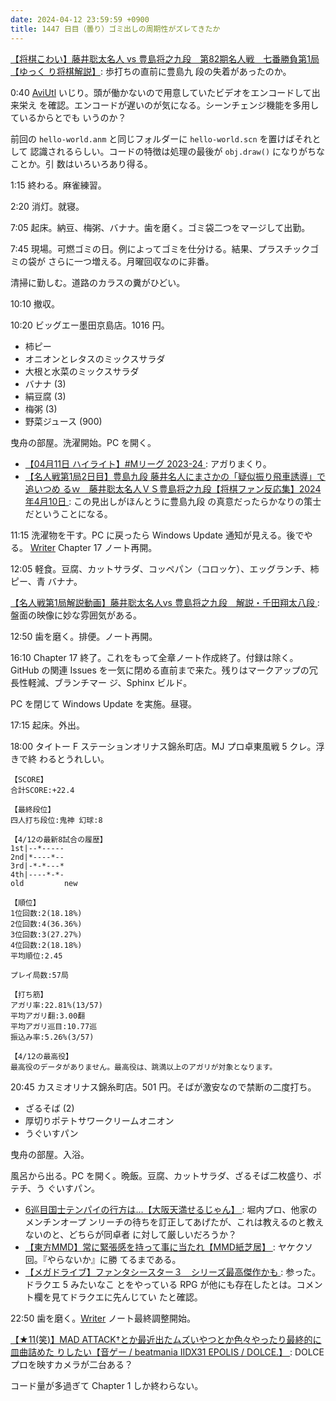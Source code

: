 ```yaml
---
date: 2024-04-12 23:59:59 +0900
title: 1447 日目（曇り）ゴミ出しの周期性がズレてきたか
---
```


[【将棋こわい】藤井聡太名人 vs 豊島将之九段　第82期名人戦　七番勝負第1局【ゆっく
り将棋解説】](https://www.youtube.com/watch?v=MISoh8KyEa4): 歩打ちの直前に豊島九
段の失着があったのか。

0:40 [AviUtl] いじり。頭が働かないので用意していたビデオをエンコードして出来栄え
を確認。エンコードが遅いのが気になる。シーンチェンジ機能を多用しているからとでも
いうのか？
<blockquote class="twitter-tweet"
  data-conversation="none"
  data-theme="dark" data-media-max-width="640" data-align="center">
<a href="https://twitter.com/showa_yojyo/status/1778448186589495660"></a>
</blockquote>

前回の `hello-world.anm` と同じフォルダーに `hello-world.scn` を置けばそれとして
認識されるらしい。コードの特徴は処理の最後が `obj.draw()` になりがちなことか。引
数はいろいろあり得る。

1:15 終わる。麻雀練習。

2:20 消灯。就寝。

7:05 起床。納豆、梅粥、バナナ。歯を磨く。ゴミ袋二つをマージして出勤。

7:45 現場。可燃ゴミの日。例によってゴミを仕分ける。結果、プラスチックゴミの袋が
さらに一つ増える。月曜回収なのに非番。

清掃に勤しむ。道路のカラスの糞がひどい。

10:10 撤収。

10:20 ビッグエー墨田京島店。1016 円。

* 柿ピー
* オニオンとレタスのミックスサラダ
* 大根と水菜のミックスサラダ
* バナナ (3)
* 絹豆腐 (3)
* 梅粥 (3)
* 野菜ジュース (900)

曳舟の部屋。洗濯開始。PC を開く。

* [【04月11日 ハイライト】#Mリーグ 2023-24
  ](https://www.youtube.com/watch?v=-0LZ7JJGuZ4): アガりまくり。
* [【名人戦第1局2日目】豊島九段 藤井名人にまさかの「疑似振り飛車誘導」で追いつめ
  るｗ　藤井聡太名人ＶＳ豊島将之九段【将棋ファン反応集】2024年4月10日
  ](https://www.youtube.com/watch?v=-6K-2hbzCxE): この見出しがほんとうに豊島九段
  の真意だったらかなりの策士だということになる。

11:15 洗濯物を干す。PC に戻ったら Windows Update 通知が見える。後でやる。
[Writer] Chapter 17 ノート再開。

12:05 軽食。豆腐、カットサラダ、コッペパン（コロッケ）、エッグランチ、柿ピー、青
バナナ。

[【名人戦第1局解説動画】藤井聡太名人vs 豊島将之九段　解説・千田翔太八段
](https://www.youtube.com/watch?v=DmMIDdjjfr8): 盤面の映像に妙な雰囲気がある。

12:50 歯を磨く。排便。ノート再開。

16:10 Chapter 17 終了。これをもって全章ノート作成終了。付録は除く。GitHub の関連
Issues を一気に閉める直前まで来た。残りはマークアップの冗長性軽減、ブランチマー
ジ、Sphinx ビルド。

PC を閉じて Windows Update を実施。昼寝。

17:15 起床。外出。

18:00 タイトー F ステーションオリナス錦糸町店。MJ プロ卓東風戦 5 クレ。浮きで終
わるとうれしい。

```text
【SCORE】
合計SCORE:+22.4

【最終段位】
四人打ち段位:鬼神 幻球:8

【4/12の最新8試合の履歴】
1st|--*-----
2nd|*----*--
3rd|-*-*---*
4th|----*-*-
old         new

【順位】
1位回数:2(18.18%)
2位回数:4(36.36%)
3位回数:3(27.27%)
4位回数:2(18.18%)
平均順位:2.45

プレイ局数:57局

【打ち筋】
アガリ率:22.81%(13/57)
平均アガリ翻:3.00翻
平均アガリ巡目:10.77巡
振込み率:5.26%(3/57)

【4/12の最高役】
最高役のデータがありません。最高役は、跳満以上のアガリが対象となります。
```

20:45 カスミオリナス錦糸町店。501 円。そばが激安なので禁断の二度打ち。

* ざるそば (2)
* 厚切りポテトサワークリームオニオン
* うぐいすパン

曳舟の部屋。入浴。

風呂から出る。PC を開く。晩飯。豆腐、カットサラダ、ざるそば二枚盛り、ポテチ、う
ぐいすパン。

* [6巡目国士テンパイの行方は…【大阪天満せるじゃん】
  ](https://www.youtube.com/watch?v=U4espKZWzcI): 堀内プロ、他家のメンチンオープ
  ンリーチの待ちを訂正してあげたが、これは教えるのと教えないのと、どちらが同卓者
  に対して厳しいだろうか？
* [【東方MMD】常に緊張感を持って事に当たれ【MMD紙芝居】
  ](https://www.youtube.com/watch?v=D_a8JSANmAY): ヤケクソ回。『やらないか』に勝
  てるまである。
* [【メガドライブ】ファンタシースター３　シリーズ最高傑作かも
  ](https://www.youtube.com/watch?v=uQ3vULToT14): 参った。ドラクエ 5 みたいなこ
  とをやっている RPG が他にも存在したとは。コメント欄を見てドラクエに先んじてい
  たと確認。

22:50 歯を磨く。[Writer] ノート最終調整開始。

[【★11(笑)】MAD ATTACK†とか最近出たムズいやつとか色々やったり最終的に皿曲詰めた
りしたい【音ゲー / beatmania IIDX31 EPOLIS / DOLCE.】
](https://www.youtube.com/watch?v=mwhakVvV3y4): DOLCE プロを映すカメラが二台ある？

コード量が多過ぎて Chapter 1 しか終わらない。

[AviUtl]: https://spring-fragrance.mints.ne.jp/aviutl/
[Writer]: https://documentation.libreoffice.org/en/english-documentation/writer/
